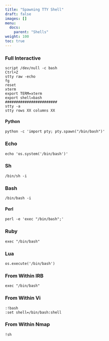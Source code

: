```yaml
---
title: "Spawning TTY Shell"
draft: false
images: []
menu:
  docs:
    parent: "Shells"
weight: 100
toc: true
---
```


### Full Interactive

```
script /dev/null -c bash
Ctrl+Z
stty raw -echo
fg
reset
xterm
export TERM=xterm
export shell=bash
########################
stty -a
stty rows XX columns XX
```

#### Python
```
python -c 'import pty; pty.spawn("/bin/bash")'
```
### Echo
```
echo 'os.system('/bin/bash')'
```
### Sh
```
/bin/sh -i
```
### Bash
```
/bin/bash -i
```
#### Perl
```
perl -e 'exec "/bin/bash";'
```
### Ruby
```
exec "/bin/bash"
```
### Lua
```
os.execute('/bin/bash')
```
### From Within IRB
```
exec "/bin/bash"
```
### From Within Vi
```
:!bash
:set shell=/bin/bash:shell
```
### From Within Nmap
```
!sh
```